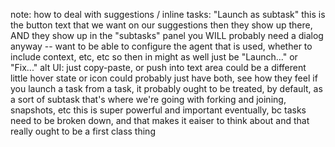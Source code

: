 note: how to deal with suggestions / inline tasks:
    "Launch as subtask"
        this is the button text that we want on our suggestions
        then they show up there, AND they show up in the "subtasks" panel
        you WILL probably need a dialog anyway -- want to be able to configure the agent that is used, whether to include context, etc, etc
        so then in might as well just be "Launch..." or "Fix..."
    alt UI: just copy-paste, or push into text area
        could be a different little hover state or icon
    could probably just have both, see how they feel
if you launch a task from a task, it probably ought to be treated, by default, as a sort of subtask
    that's where we're going with forking and joining, snapshots, etc
    this is super powerful and important eventually, bc tasks need to be broken down, and that makes it eaiser to think about
    and that really ought to be a first class thing
